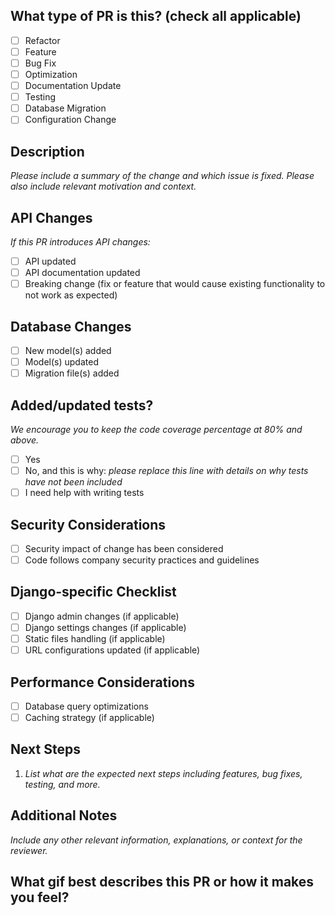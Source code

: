 ## What type of PR is this? (check all applicable)

- [ ] Refactor
- [ ] Feature
- [ ] Bug Fix
- [ ] Optimization
- [ ] Documentation Update
- [ ] Testing
- [ ] Database Migration
- [ ] Configuration Change

## Description

_Please include a summary of the change and which issue is fixed. Please also include relevant motivation and context._

## API Changes

_If this PR introduces API changes:_
- [ ] API updated
- [ ] API documentation updated
- [ ] Breaking change (fix or feature that would cause existing functionality to not work as expected)

## Database Changes

- [ ] New model(s) added
- [ ] Model(s) updated
- [ ] Migration file(s) added

## Added/updated tests?
_We encourage you to keep the code coverage percentage at 80% and above._

- [ ] Yes
- [ ] No, and this is why: _please replace this line with details on why tests
      have not been included_
- [ ] I need help with writing tests

## Security Considerations

- [ ] Security impact of change has been considered
- [ ] Code follows company security practices and guidelines

## Django-specific Checklist

- [ ] Django admin changes (if applicable)
- [ ] Django settings changes (if applicable)
- [ ] Static files handling (if applicable)
- [ ] URL configurations updated (if applicable)

## Performance Considerations

- [ ] Database query optimizations
- [ ] Caching strategy (if applicable)

## Next Steps

1. _List what are the expected next steps including features, bug fixes, testing, and more._

## Additional Notes

_Include any other relevant information, explanations, or context for the reviewer._

## What gif best describes this PR or how it makes you feel?

